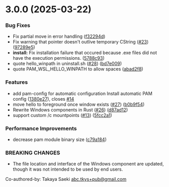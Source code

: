 # 3.0.0 (2025-03-22)


### Bug Fixes

* Fix partial move in error handling ([f32294d](https://github.com/lzlrd/wsl-hello-sudo/commit/f32294d42125c5c915e5d6e9beb49d56c84b7fa6))
* Fix warning that pointer doesn't outlive temporary CString ([#23](https://github.com/lzlrd/wsl-hello-sudo/issues/23)) ([97289e5](https://github.com/lzlrd/wsl-hello-sudo/commit/97289e55b2e85e4e5994f0e8b9617900e3ae8079))
* **install:** Fix installation failure that occured because .exe files did not have the execution permissions. ([5788c93](https://github.com/lzlrd/wsl-hello-sudo/commit/5788c93f265201134d5afe719b607a715a12e07d))
* quote hello_winpath in uninstall.sh ([#28](https://github.com/lzlrd/wsl-hello-sudo/issues/28)) ([bd7e009](https://github.com/lzlrd/wsl-hello-sudo/commit/bd7e009beb15d7248c590e521eed3ecbaec16515))
* quote PAM_WSL_HELLO_WINPATH to allow spaces ([abad2f8](https://github.com/lzlrd/wsl-hello-sudo/commit/abad2f8c79e02d1436899a1a89af67b2efd7b08d))


### Features

* add pam-config for automatic configuration Install automatic PAM config ([1380e27](https://github.com/lzlrd/wsl-hello-sudo/commit/1380e2749f79bf0dd0255ec7a7ebc360b8b71290)), closes [#14](https://github.com/lzlrd/wsl-hello-sudo/issues/14)
* move hello to foreground once window exists ([#27](https://github.com/lzlrd/wsl-hello-sudo/issues/27)) ([b0b9f54](https://github.com/lzlrd/wsl-hello-sudo/commit/b0b9f543fdef61dc3cb77bb0fea523afcb62fa65))
* Rewrite Windows components in Rust ([#26](https://github.com/lzlrd/wsl-hello-sudo/issues/26)) ([d87ad12](https://github.com/lzlrd/wsl-hello-sudo/commit/d87ad1238e0f64e907f929b84f2bfcaec607e436))
* support custom /c mountpoints ([#13](https://github.com/lzlrd/wsl-hello-sudo/issues/13)) ([5fcc2a1](https://github.com/lzlrd/wsl-hello-sudo/commit/5fcc2a183956f5db27359b3a798d3b77a8e14e8b))


### Performance Improvements

* decrease pam module binary size ([c79a184](https://github.com/lzlrd/wsl-hello-sudo/commit/c79a18458ac71d11d3e99af5eecdb4adb17d34f0))


### BREAKING CHANGES

* The file location and interface of the Windows component are updated, though it was not intended to be used by end users.

Co-authored-by: Takaya Saeki <abc.tkys+pub@gmail.com>



